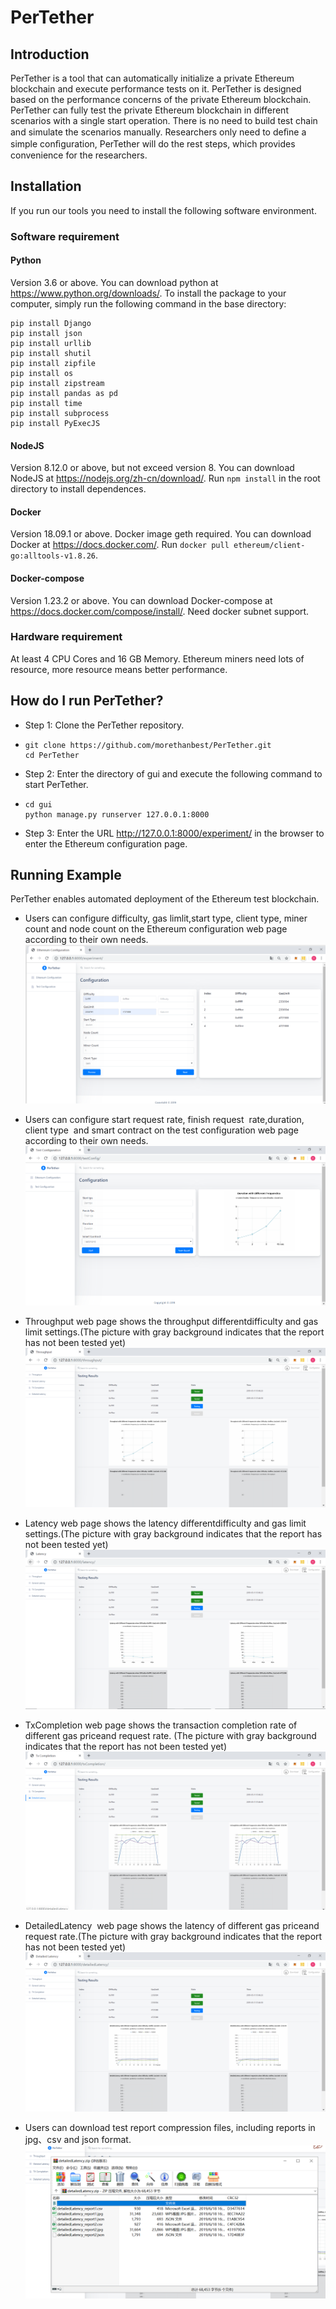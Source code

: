 # PerTether
## Introduction
PerTether is a tool that can automatically initialize a private Ethereum blockchain and execute performance tests on it. PerTether is designed based on the performance concerns of the private Ethereum blockchain. PerTether can fully test the private Ethereum blockchain in different scenarios with a single start operation. There is no need to build test chain and simulate the scenarios manually. Researchers only need to deﬁne a simple conﬁguration, PerTether will do the rest steps, which provides convenience for the researchers. 
## Installation
If you run our tools you need to install the following software environment.

### Software requirement

#### Python 
Version 3.6 or above. You can download python at https://www.python.org/downloads/. To install the package to your computer, simply run the following command in the base directory:

```shell
pip install Django
pip install json
pip install urllib
pip install shutil
pip install zipfile
pip install os
pip install zipstream
pip install pandas as pd
pip install time
pip install subprocess
pip install PyExecJS
```

#### NodeJS

Version 8.12.0 or above, but not exceed version 8. You can download NodeJS at https://nodejs.org/zh-cn/download/. Run ``` npm install ```  in the root directory to install dependences.

#### Docker

Version 18.09.1 or above. Docker image geth required. You can download Docker at https://docs.docker.com/. Run ```docker pull ethereum/client-go:alltools-v1.8.26```.

#### Docker-compose

Version 1.23.2 or above. You can download Docker-compose at https://docs.docker.com/compose/install/. Need docker subnet support.

### Hardware requirement

At  least  4 CPU Cores and 16 GB Memory.  Ethereum miners need lots of resource, more resource means better performance.

## How do I run PerTether?

* Step 1: Clone the PerTether repository.

* ```shell
  git clone https://github.com/morethanbest/PerTether.git
  cd PerTether
  ```

* Step 2: Enter the directory of gui and execute the following command to start PerTether. 

* ```shell
  cd gui
  python manage.py runserver 127.0.0.1:8000
  ```

* Step 3: Enter the URL http://127.0.0.1:8000/experiment/ in the browser to enter the Ethereum configuration page.

## Running Example

PerTether enables automated deployment of the Ethereum test blockchain.

* Users can configure difficulty, gas limlit,start type, client type, miner count and node count on the Ethereum configuration web page according to their own needs.
![](https://github.com/morethanbest/PerTether/blob/master/gui/static/images/config.png)

* Users can configure start request rate, finish request  rate,duration, client type  and smart contract on the test configuration web page according to their own needs.
![](https://github.com/morethanbest/PerTether/blob/master/gui/static/images/testConfig.png)

* Throughput web page shows the throughput differentdifficulty and gas limit settings.(The picture with gray background indicates that the report has not been tested yet)
![](https://github.com/morethanbest/PerTether/blob/master/gui/static/images/throught.png)

* Latency web page shows the latency differentdifficulty and gas limit settings.(The picture with gray background indicates that the report has not been tested yet)
![](https://github.com/morethanbest/PerTether/blob/master/gui/static/images/latency.png)

* TxCompletion web page shows the transaction completion rate of different gas priceand request rate. (The picture with gray background indicates that the report has not been tested yet)
![](https://github.com/morethanbest/PerTether/blob/master/gui/static/images/txcompletion.png)

* DetailedLatency  web page shows the latency of different gas priceand request rate.(The picture with gray background indicates that the report has not been tested yet)
![](https://github.com/morethanbest/PerTether/blob/master/gui/static/images/detailedLatency.png)

* Users can download test report compression files, including reports in jpg、csv and json format.
![](https://github.com/morethanbest/PerTether/blob/master/gui/static/images/download.png)




